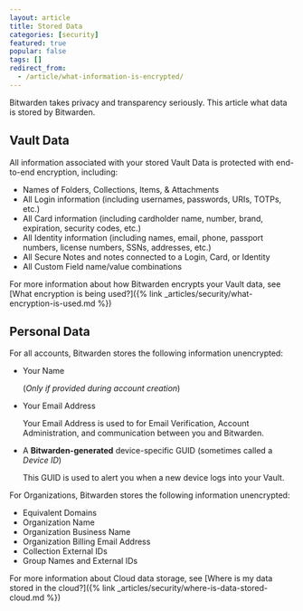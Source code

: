 ```yaml
---
layout: article
title: Stored Data
categories: [security]
featured: true
popular: false
tags: []
redirect_from:
  - /article/what-information-is-encrypted/
---
```


Bitwarden takes privacy and transparency seriously. This article what data is stored by Bitwarden.

## Vault Data

All information associated with your stored Vault Data is protected with end-to-end encryption, including:

- Names of Folders, Collections, Items, & Attachments
- All Login information (including usernames, passwords, URIs, TOTPs, etc.)
- All Card information (including cardholder name, number, brand, expiration, security codes, etc.)
- All Identity information (including names, email, phone, passport numbers, license numbers, SSNs, addresses, etc.)
- All Secure Notes and notes connected to a Login, Card, or Identity
- All Custom Field name/value combinations

For more information about how Bitwarden encrypts your Vault data, see [What encryption is being used?]({% link _articles/security/what-encryption-is-used.md %})

## Personal Data

For all accounts, Bitwarden stores the following information unencrypted:

- Your Name

  (*Only if provided during account creation*)
- Your Email Address

  Your Email Address is used to for Email Verification, Account Administration, and communication between you and Bitwarden.
- A **Bitwarden-generated** device-specific GUID (sometimes called a *Device ID*)

  This GUID is used to alert you when a new device logs into your Vault.

For Organizations, Bitwarden stores the following information unencrypted:

- Equivalent Domains
- Organization Name
- Organization Business Name
- Organization Billing Email Address
- Collection External IDs
- Group Names and External IDs

For more information about Cloud data storage, see [Where is my data stored in the cloud?]({% link _articles/security/where-is-data-stored-cloud.md %})

